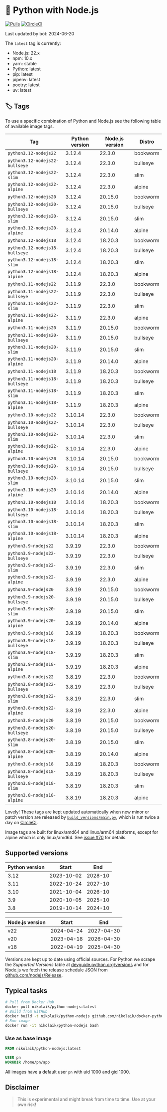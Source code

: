# 🐳 Python with Node.js

[![Pulls](https://img.shields.io/docker/pulls/nikolaik/python-nodejs.svg?style=flat-square)](https://hub.docker.com/r/nikolaik/python-nodejs/)
[![CircleCI](https://img.shields.io/circleci/project/github/nikolaik/docker-python-nodejs.svg?style=flat-square)](https://circleci.com/gh/nikolaik/docker-python-nodejs)

Last updated by bot: 2024-06-20

The `latest` tag is currently:

- Node.js: 22.x
- npm: 10.x
- yarn: stable
- Python: latest
- pip: latest
- pipenv: latest
- poetry: latest
- uv: latest

## 🏷 Tags

To use a specific combination of Python and Node.js see the following table of available image tags.

<!-- TAGS_START -->

Tag | Python version | Node.js version | Distro
--- | --- | --- | ---
`python3.12-nodejs22` | 3.12.4 | 22.3.0 | bookworm
`python3.12-nodejs22-bullseye` | 3.12.4 | 22.3.0 | bullseye
`python3.12-nodejs22-slim` | 3.12.4 | 22.3.0 | slim
`python3.12-nodejs22-alpine` | 3.12.4 | 22.3.0 | alpine
`python3.12-nodejs20` | 3.12.4 | 20.15.0 | bookworm
`python3.12-nodejs20-bullseye` | 3.12.4 | 20.15.0 | bullseye
`python3.12-nodejs20-slim` | 3.12.4 | 20.15.0 | slim
`python3.12-nodejs20-alpine` | 3.12.4 | 20.14.0 | alpine
`python3.12-nodejs18` | 3.12.4 | 18.20.3 | bookworm
`python3.12-nodejs18-bullseye` | 3.12.4 | 18.20.3 | bullseye
`python3.12-nodejs18-slim` | 3.12.4 | 18.20.3 | slim
`python3.12-nodejs18-alpine` | 3.12.4 | 18.20.3 | alpine
`python3.11-nodejs22` | 3.11.9 | 22.3.0 | bookworm
`python3.11-nodejs22-bullseye` | 3.11.9 | 22.3.0 | bullseye
`python3.11-nodejs22-slim` | 3.11.9 | 22.3.0 | slim
`python3.11-nodejs22-alpine` | 3.11.9 | 22.3.0 | alpine
`python3.11-nodejs20` | 3.11.9 | 20.15.0 | bookworm
`python3.11-nodejs20-bullseye` | 3.11.9 | 20.15.0 | bullseye
`python3.11-nodejs20-slim` | 3.11.9 | 20.15.0 | slim
`python3.11-nodejs20-alpine` | 3.11.9 | 20.14.0 | alpine
`python3.11-nodejs18` | 3.11.9 | 18.20.3 | bookworm
`python3.11-nodejs18-bullseye` | 3.11.9 | 18.20.3 | bullseye
`python3.11-nodejs18-slim` | 3.11.9 | 18.20.3 | slim
`python3.11-nodejs18-alpine` | 3.11.9 | 18.20.3 | alpine
`python3.10-nodejs22` | 3.10.14 | 22.3.0 | bookworm
`python3.10-nodejs22-bullseye` | 3.10.14 | 22.3.0 | bullseye
`python3.10-nodejs22-slim` | 3.10.14 | 22.3.0 | slim
`python3.10-nodejs22-alpine` | 3.10.14 | 22.3.0 | alpine
`python3.10-nodejs20` | 3.10.14 | 20.15.0 | bookworm
`python3.10-nodejs20-bullseye` | 3.10.14 | 20.15.0 | bullseye
`python3.10-nodejs20-slim` | 3.10.14 | 20.15.0 | slim
`python3.10-nodejs20-alpine` | 3.10.14 | 20.14.0 | alpine
`python3.10-nodejs18` | 3.10.14 | 18.20.3 | bookworm
`python3.10-nodejs18-bullseye` | 3.10.14 | 18.20.3 | bullseye
`python3.10-nodejs18-slim` | 3.10.14 | 18.20.3 | slim
`python3.10-nodejs18-alpine` | 3.10.14 | 18.20.3 | alpine
`python3.9-nodejs22` | 3.9.19 | 22.3.0 | bookworm
`python3.9-nodejs22-bullseye` | 3.9.19 | 22.3.0 | bullseye
`python3.9-nodejs22-slim` | 3.9.19 | 22.3.0 | slim
`python3.9-nodejs22-alpine` | 3.9.19 | 22.3.0 | alpine
`python3.9-nodejs20` | 3.9.19 | 20.15.0 | bookworm
`python3.9-nodejs20-bullseye` | 3.9.19 | 20.15.0 | bullseye
`python3.9-nodejs20-slim` | 3.9.19 | 20.15.0 | slim
`python3.9-nodejs20-alpine` | 3.9.19 | 20.14.0 | alpine
`python3.9-nodejs18` | 3.9.19 | 18.20.3 | bookworm
`python3.9-nodejs18-bullseye` | 3.9.19 | 18.20.3 | bullseye
`python3.9-nodejs18-slim` | 3.9.19 | 18.20.3 | slim
`python3.9-nodejs18-alpine` | 3.9.19 | 18.20.3 | alpine
`python3.8-nodejs22` | 3.8.19 | 22.3.0 | bookworm
`python3.8-nodejs22-bullseye` | 3.8.19 | 22.3.0 | bullseye
`python3.8-nodejs22-slim` | 3.8.19 | 22.3.0 | slim
`python3.8-nodejs22-alpine` | 3.8.19 | 22.3.0 | alpine
`python3.8-nodejs20` | 3.8.19 | 20.15.0 | bookworm
`python3.8-nodejs20-bullseye` | 3.8.19 | 20.15.0 | bullseye
`python3.8-nodejs20-slim` | 3.8.19 | 20.15.0 | slim
`python3.8-nodejs20-alpine` | 3.8.19 | 20.14.0 | alpine
`python3.8-nodejs18` | 3.8.19 | 18.20.3 | bookworm
`python3.8-nodejs18-bullseye` | 3.8.19 | 18.20.3 | bullseye
`python3.8-nodejs18-slim` | 3.8.19 | 18.20.3 | slim
`python3.8-nodejs18-alpine` | 3.8.19 | 18.20.3 | alpine

<!-- TAGS_END -->

Lovely! These tags are kept updated automatically when new minor or patch version are released by [`build_versions/main.py`](./build_versions/main.py), which is run twice a day on [CircleCI](https://circleci.com/gh/nikolaik/docker-python-nodejs).

Image tags are built for linux/amd64 and linux/arm64 platforms, except for alpine which is only linux/amd64. See [issue #70](https://github.com/nikolaik/docker-python-nodejs/issues/70) for details.

## Supported versions

<!-- SUPPORTED_VERSIONS_START -->

Python version | Start | End
--- | --- | ---
3.12 | 2023-10-02 | 2028-10
3.11 | 2022-10-24 | 2027-10
3.10 | 2021-10-04 | 2026-10
3.9 | 2020-10-05 | 2025-10
3.8 | 2019-10-14 | 2024-10

Node.js version | Start | End
--- | --- | ---
v22 | 2024-04-24 | 2027-04-30
v20 | 2023-04-18 | 2026-04-30
v18 | 2022-04-19 | 2025-04-30

<!-- SUPPORTED_VERSIONS_END -->

Versions are kept up to date using official sources. For Python we scrape the _Supported Versions_ table at [devguide.python.org/versions](https://devguide.python.org/versions/#supported-versions) and for Node.js we fetch the release schedule JSON from [github.com/nodejs/Release](https://github.com/nodejs/Release/blob/main/schedule.json).

## Typical tasks

```bash
# Pull from Docker Hub
docker pull nikolaik/python-nodejs:latest
# Build from GitHub
docker build -t nikolaik/python-nodejs github.com/nikolaik/docker-python-nodejs
# Run image
docker run -it nikolaik/python-nodejs bash
```

### Use as base image

```Dockerfile
FROM nikolaik/python-nodejs:latest

USER pn
WORKDIR /home/pn/app
```

All images have a default user `pn` with uid 1000 and gid 1000.

## Disclaimer

> This is experimental and might break from time to time. Use at your own risk!
